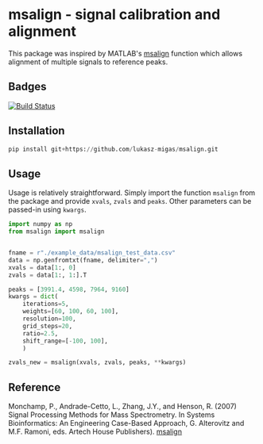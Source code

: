 # msalign - signal calibration and alignment

This package was inspired by MATLAB's [msalign](https://mathworks.com/help/bioinfo/ref/msalign.html) function which
allows alignment of multiple signals to reference peaks.

## Badges

[![Build Status](https://travis-ci.com/lukasz-migas/msalign.svg?branch=master)](https://travis-ci.com/lukasz-migas/msalign)

## Installation

```python
pip install git+https://github.com/lukasz-migas/msalign.git
```

## Usage

Usage is relatively straightforward. Simply import the function `msalign` from the package and provide `xvals`, `zvals`
and `peaks`. Other parameters can be passed-in using `kwargs`.

```python
import numpy as np
from msalign import msalign


fname = r"./example_data/msalign_test_data.csv"
data = np.genfromtxt(fname, delimiter=",")
xvals = data[1:, 0]
zvals = data[1:, 1:].T

peaks = [3991.4, 4598, 7964, 9160]
kwargs = dict(
    iterations=5, 
    weights=[60, 100, 60, 100], 
    resolution=100, 
    grid_steps=20, 
    ratio=2.5, 
    shift_range=[-100, 100],
    )

zvals_new = msalign(xvals, zvals, peaks, **kwargs)
```

## Reference

Monchamp, P., Andrade-Cetto, L., Zhang, J.Y., and Henson, R. (2007) Signal Processing Methods for Mass
Spectrometry. In Systems Bioinformatics: An Engineering Case-Based Approach, G. Alterovitz and M.F. Ramoni, eds.
Artech House Publishers).
[msalign](https://mathworks.com/help/bioinfo/ref/msalign.html)